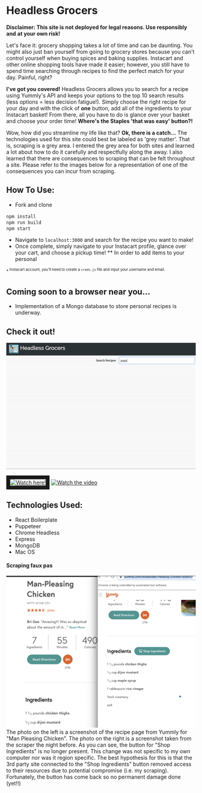 # Headless Grocers

**Disclaimer: This site is not deployed for legal reasons. Use responsibly and**
**at your own risk!**

Let's face it: grocery shopping takes a lot of time and can be daunting. You
might also just ban yourself from going to grocery stores because you can't
control yourself when buying spices and baking supplies. Instacart and other
online shopping tools have made it easier; however, you still have to spend time
searching through recipes to find the perfect match for your day. Painful,
right?

**I've got you covered!** Headless Grocers allows you to search for a recipe
using Yummly's API and keeps your options to the top 10 search results (less
options = less decision fatigue!). Simply choose the right recipe for your day
and with the click of **one** button, add all of the ingredients to your
Instacart basket! From there, all you have to do is glance over your basket and
choose your order time! **Where's the Staples 'that was easy' button?!**

Wow, how did you streamline my life like that? **Ok, there is a catch...** The
technologies used for this site could best be labeled as 'grey matter'. That is,
scraping is a grey area. I entered the grey area for both sites and learned a
lot about how to do it carefully and respectfully along the away. I also learned
that there are consequences to scraping that can be felt throughout a site.
Please refer to the images below for a representation of one of the consequences
you can incur from scraping.

## How To Use:

- Fork and clone

```shell
npm install
npm run build
npm start
```

- Navigate to `localhost:3000` and search for the recipe you want to make!
- Once complete, simply navigate to your Instacart profile, glance over your
  cart, and choose a pickup time! \*\* In order to add items to your personal

<sup>\*<sup> Instacart account, you'll need to create a `creds.js` file and
input your username and email.

## Coming soon to a browser near you...

- Implementation of a Mongo database to store personal recipes is underway.

## Check it out!

<img src="./docs/Frontend.gif">

<a href="https://www.youtube.com/embed/GWn7cF-7_qM" target="_blank"><img src="http://i3.ytimg.com/vi/GWn7cF-7_qM/maxresdefault.jpg" alt="Watch here!" width="240" height="180" border="10" /></a>
[![Watch the video](http://i3.ytimg.com/vi/GWn7cF-7_qM/maxresdefault.jpg)](https://youtu.be/GWn7cF-7_qM)

## Technologies Used:

- React Boilerplate
- Puppeteer
- Chrome Headless
- Express
- MongoDB
- Mac OS

#### Scraping faux pas

<img src="./docs/ShopButtonGone.png">
The photo on the left is a screenshot of the recipe page from Yummly for "Man Pleasing Chicken". 
The photo on the right is a screenshot taken from the scraper the night before. 
As you can see, the button for "Shop Ingredients" is no longer present. 
This change was not specific to my own computer nor was it region specific. The best hypothesis for this is that the 3rd party site connected to the "Shop Ingredients" button removed access to their resources due to potential compromise (i.e. my scraping). Fortunately, the button has come back so no permanent damage done (yet!!)
